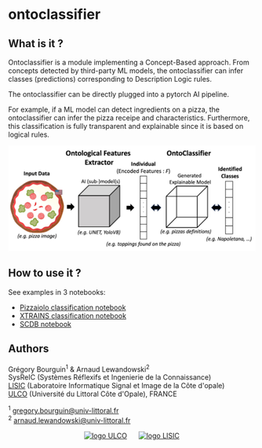 # ontoclassifier

## What is it ?

Ontoclassifier is a module implementing a Concept-Based approach. From concepts detected by third-party ML models, the ontoclassifier can infer classes (predictions) corresponding to Description Logic rules. 

The ontoclassifier can be directly plugged into a pytorch AI pipeline. 

For example, if a ML model can detect ingredients on a pizza, the ontoclassifier can infer the pizza receipe and characteristics. Furthermore, this classification is fully transparent and explainable since it is based on logical rules. 

<center>
<img src="doc/images/ontoclassifier-approach.jpg" alt="Ontoclassifier approach" width="600" height="auto">
</center>

## How to use it ?

See examples in 3 notebooks:

- [Pizzaiolo classification notebook](examples/Pizzaiolo_pipeline.ipynb)
- [XTRAINS classification notebook](examples/XTRAINS_pipeline.ipynb)
- [SCDB notebook](examples/SCDB_pipeline.ipynb)


## Authors

Grégory Bourguin<sup>1</sup> & Arnaud Lewandowski<sup>2</sup>  
SysReIC (Systèmes Réflexifs et Ingenierie de la Connaissance)  
[LISIC](https://lisic-prod.univ-littoral.fr/) (Laboratoire Informatique Signal et Image de la Côte d'opale)  
[ULCO](https://www.univ-littoral.fr/) (Université du Littoral Côte d'Opale), FRANCE

<sup>1</sup> gregory.bourguin@univ-littoral.fr  
<sup>2</sup> arnaud.lewandowski@univ-littoral.fr


<center>

[<img src="https://lisic-prod.univ-littoral.fr/wp-content/uploads/2023/05/ULCO.png" alt="logo ULCO" width="auto" height="50">](https://lisic-prod.univ-littoral.fr) &nbsp;&nbsp;&nbsp;&nbsp; [<img src="https://lisic-prod.univ-littoral.fr/wp-content/uploads/2023/05/LISIC.png" alt="logo LISIC" width="auto" height="50">](https://www.univ-littoral.fr/)

</center>
